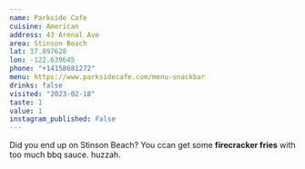 ```yaml
---
name: Parkside Cafe
cuisine: American
address: 43 Arenal Ave
area: Stinson Beach
lat: 37.897628
lon: -122.639645
phone: "+14158681272"
menu: https://www.parksidecafe.com/menu-snackbar
drinks: false
visited: "2023-02-18"
taste: 1
value: 1
instagram_published: False
---
```


Did you end up on Stinson Beach? You ccan get some **firecracker fries** with too much bbq sauce. huzzah.
